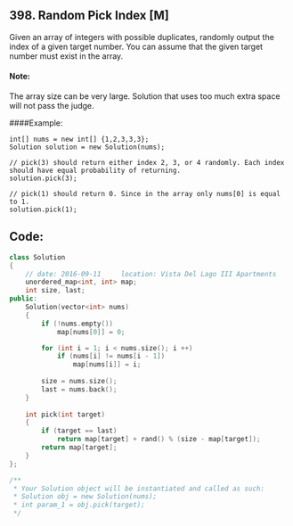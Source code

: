 ## 398. Random Pick Index [M]
Given an array of integers with possible duplicates, randomly output the index of a given target number. You can assume that the given target number must exist in the array.

#### Note:
The array size can be very large. Solution that uses too much extra space will not pass the judge.

####Example:
```
int[] nums = new int[] {1,2,3,3,3};
Solution solution = new Solution(nums);

// pick(3) should return either index 2, 3, or 4 randomly. Each index should have equal probability of returning.
solution.pick(3);

// pick(1) should return 0. Since in the array only nums[0] is equal to 1.
solution.pick(1);
```

## Code:
```c++
class Solution 
{
    // date: 2016-09-11     location: Vista Del Lago III Apartments
    unordered_map<int, int> map;
    int size, last;
public:
    Solution(vector<int> nums) 
    {
        if (!nums.empty())
            map[nums[0]] = 0;

        for (int i = 1; i < nums.size(); i ++)
            if (nums[i] != nums[i - 1])
                map[nums[i]] = i;
            
        size = nums.size();
        last = nums.back();
    }
    
    int pick(int target) 
    {
        if (target == last)
            return map[target] + rand() % (size - map[target]);
        return map[target];
    }
};

/**
 * Your Solution object will be instantiated and called as such:
 * Solution obj = new Solution(nums);
 * int param_1 = obj.pick(target);
 */
 ```
